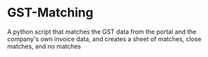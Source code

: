 # GST-Matching
A python script that matches the GST data from the portal and the company's own invoice data, and creates a sheet of matches, close matches, and no matches
